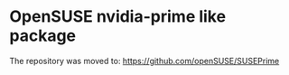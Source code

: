 OpenSUSE nvidia-prime like package
==================================

The repository was moved to:
https://github.com/openSUSE/SUSEPrime
